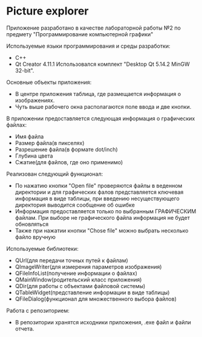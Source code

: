 # Picture explorer
Приложение разработано в качестве лабораторной работы №2 по предмету "Программирование компьютерной графики"

Используемые языки программирования и среды разработки:
- C++
- Qt Creator 4.11.1 Использовался комплект "Desktop Qt 5.14.2 MinGW 32-bit".

Основные объекты приложения:
- В центре приложения таблица, где размещается информация о изображениях.
- Чуть выше рабочего окна располагаются поле ввода и две кнопки.

В приложении предоставляется следующая информация о графических файлах:
- Имя файла
- Размер файла(в пикселях)
- Разрешение файла(в формате dot/inch)
- Глубина цвета
- Сжатие(для файлов, где оно применимо)

Реализован следующий функционал:
- По нажатию кнопки "Open file" проверяются файлы в веденном директории и для графических фалов представляется ключевая информация в виде таблицы, при введению несуществующего директория выводится сообщение об ошибке
- Информация предоставляется только по выбранным ГРАФИЧЕСКИМ файлам. При выборе не графического файла информация не будет обновляться
- Также при нажатии кнопки "Chose file" можно выбрать несколько файло вручную

Используемые библиотеки:
- QUrl(для передачи точных путей к файлам)
- QImageWriter(для измерения параметров изображения)
- QFileInfoList(получение информации о файлах)
- QMainWindow(родительский класс приложения)
- QDir(для работы с объектами файловой системы)
- QTableWidget(представление информации в виде таблицы)
- QFileDialog(функционал для множественного выбора файлов)

Работа с репозиторием:
- В репозитории хранятся исходники приложения, .exe файл и файли отчета.
